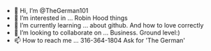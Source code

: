 - 👋 Hi, I’m @TheGerman101
- 👀 I’m interested in ... Robin Hood things
- 🌱 I’m currently learning ... about github.  And how to love  correctly
- 💞️ I’m looking to collaborate on ... Business.  Ground level:)
- 📫 How to reach me ... 316-364-1804 Ask for 'The German'

<!---
TheGerman101/TheGerman101 is a ✨ special ✨ repository because its `README.md` (this file) appears on your GitHub profile.
You can click the Preview link to take a look at your changes.
--->
